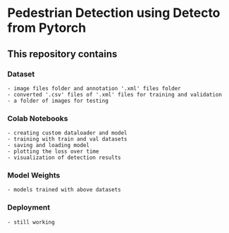 # Pedestrian Detection using Detecto from Pytorch
## This repository contains
### Dataset
    - image files folder and annotation '.xml' files folder
    - converted '.csv' files of '.xml' files for training and validation
    - a folder of images for testing
### Colab Notebooks
    - creating custom dataloader and model
    - training with train and val datasets
    - saving and loading model
    - plotting the loss over time
    - visualization of detection results
### Model Weights
    - models trained with above datasets
### Deployment
    - still working
